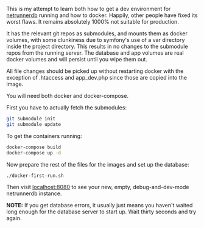 This is my attempt to learn both how to get a dev environment for [netrunnerdb](https://github.com/alsciende/netrunnerdb) running and how to docker. Happily, other people have fixed its worst flaws. It remains absolutely 1000% not suitable for production.

It has the relevant git repos as submodules, and mounts them as docker volumes, with some clunkiness due to symfony's use of a var directory inside the project directory. This results in no changes to the submodule repos from the running server. The database and app volumes are real docker volumes and will persist until you wipe them out.

All file changes should be picked up without restarting docker with the exception of .htaccess and app_dev.php since those are copied into the image.

You will need both docker and docker-compose.

First you have to actually fetch the submodules:

```sh
git submodule init
git submodule update
```

To get the containers running:

```sh
docker-compose build
docker-compose up -d
```

Now prepare the rest of the files for the images and set up the database:
```sh
./docker-first-run.sh
```

Then visit [localhost:8080](http://localhost:8080) to see your new, empty, debug-and-dev-mode netrunnerdb instance.

**NOTE:** If you get database errors, it usually just means you haven't waited long enough for the database server to start up. Wait thirty seconds and try again.
